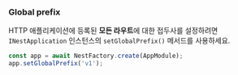 ### Global prefix

HTTP 애플리케이션에 등록된 **모든 라우트**에 대한 접두사를 설정하려면 `INestApplication` 인스턴스의 `setGlobalPrefix()` 메서드를 사용하세요.

```typescript
const app = await NestFactory.create(AppModule);
app.setGlobalPrefix('v1');
```
